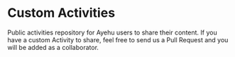 # Custom Activities
Public activities repository for Ayehu users to share their content.
If you have a custom Activity to share, feel free to send us a Pull Request and you will be added as a collaborator.
